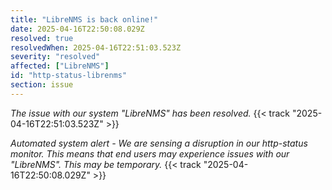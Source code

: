 ```yaml
---
title: "LibreNMS is back online!"
date: 2025-04-16T22:50:08.029Z
resolved: true
resolvedWhen: 2025-04-16T22:51:03.523Z
severity: "resolved"
affected: ["LibreNMS"]
id: "http-status-librenms"
section: issue
---
```


*The issue with our system "LibreNMS" has been resolved.* {{< track "2025-04-16T22:51:03.523Z" >}}

**Automated system alert* - We are sensing a disruption in our http-status monitor. This means that end users may experience issues with our "LibreNMS". This may be temporary.* {{< track "2025-04-16T22:50:08.029Z" >}}
